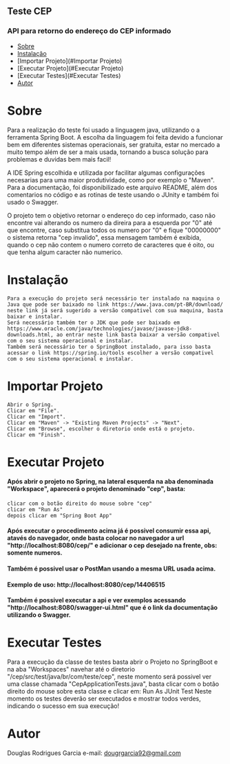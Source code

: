 ## Teste CEP

### API para retorno do endereço do CEP informado

<!--ts-->
   * [Sobre](#Sobre)
   * [Instalação](#Instalação)
   * [Importar Projeto](#Importar Projeto)
   * [Executar Projeto](#Executar Projeto)
   * [Executar Testes](#Executar Testes)
   * [Autor](#Autor)
<!--te-->

# Sobre
Para a realização do teste foi usado a linguagem java, utilizando o a ferramenta Spring Boot.
A escolha da linguagem foi feita devido a funcionar bem em diferentes sistemas operacionais, ser gratuita, estar no mercado a muito tempo além de ser a mais usada, tornando a busca solução para problemas e duvidas bem mais facil!

A IDE Spring escolhida e utilizada por facilitar algumas configurações necesarias para uma maior produtividade, como por exemplo o "Maven".
Para a documentação, foi disponibilizado este arquivo README, além dos comentarios no código e as rotinas de teste usando o JUnity e também foi usado o Swagger.

O projeto tem o objetivo retornar o endereço do cep informado, caso não encontre vai alterando os numero da direira para a esquerda por "0" até que encontre, caso substitua todos os numero por "0" e fique "00000000" o sistema retorna "cep invalido", essa mensagem também é exibida, quando o cep não contem o numero correto de caracteres que é oito, ou que tenha algum caracter não numerico.

# Instalação
	Para a execução do projeto será necessário ter instalado na maquina o Java que pode ser baixado no link https://www.java.com/pt-BR/download/ neste link já será sugerido a versão compativel com sua maquina, basta baixar e instalar.
	Será necessário também ter o JDK que pode ser baixado em https://www.oracle.com/java/technologies/javase/javase-jdk8-downloads.html, ao entrar neste link basta baixar a versão compativel com o seu sistema operacional e instalar.
	Também será necessário ter o SpringBoot instalado, para isso basta acessar o link https://spring.io/tools escolher a versão compativel com o seu sistema operacional e instalar.

# Importar Projeto
	Abrir o Spring.
	Clicar em "File".
	Clicar em "Import".
	Clicar em "Maven" -> "Existing Maven Projects" -> "Next".
	Clicar em "Browse", escolher o diretorio onde está o projeto.
	Clicar em "Finish".

# Executar Projeto
#### Após abrir o projeto no Spring, na lateral esquerda na aba denominada "Workspace", aparecerá o projeto denominado "cep", basta:
	clicar com o botão direito do mouse sobre "cep"
	clicar em "Run As" 
	depois clicar em "Spring Boot App"
#### Após executar o procedimento acima já é possivel consumir essa api, atavés do navegador, onde basta colocar no navegador a url "http://localhost:8080/cep/" e adicionar o cep desejado na frente, obs: somente numeros.
#### Também é possivel usar o PostMan usando a mesma URL usada acima.
#### Exemplo de uso: http://localhost:8080/cep/14406515
#### Também é possivel executar a api e ver exemplos acessando "http://localhost:8080/swagger-ui.html" que é o link da documentação utilizando o Swagger.

# Executar Testes
Para a execução da classe de testes basta abrir o Projeto no SpringBoot e na aba "Workspaces" navehar até o diretorio "/cep/src/test/java/br/com/teste/cep", neste momento será possivel ver uma classe chamada "CepApplicationTests.java", basta clicar com o botão direito do mouse sobre esta classe e clicar em:
	Run As
	JUnit Test
Neste momento os testes deverão ser executados e mostrar todos verdes, indicando o sucesso em sua execução!


# Autor
Douglas Rodrigues Garcia
e-mail: dougrgarcia92@gmail.com

